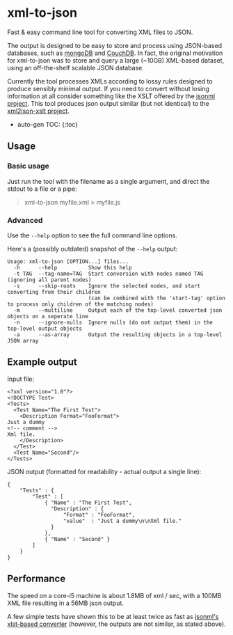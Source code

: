 # xml-to-json

Fast & easy command line tool for converting XML files to JSON.

The output is designed to be easy to store and process using JSON-based databases, such as [mongoDB](http://www.mongodb.org/) and [CouchDB](http://couchdb.apache.org/). In fact, the original motivation for xml-to-json was to store and query a large (~10GB) XML-based dataset, using an off-the-shelf scalable JSON database.

Currently the tool processes XMLs according to lossy rules designed to produce sensibly minimal output. If you need to convert without losing information at all consider something like the XSLT offered by the [jsonml project](http://www.jsonml.org/). This tool produces json output similar (but not identical) to the [xml2json-xslt project](http://code.google.com/p/xml2json-xslt/).

* auto-gen TOC:
{:toc}

## Usage

### Basic usage

Just run the tool with the filename as a single argument, and direct the stdout to a file or a pipe:

> xml-to-json myfile.xml > myfile.js


### Advanced

Use the `--help` option to see the full command line options.

Here's a (possibly outdated) snapshot of the `--help` output:

```
Usage: xml-to-json [OPTION...] files...
  -h      --help          Show this help
  -t TAG  --tag-name=TAG  Start conversion with nodes named TAG (ignoring all parent nodes)
  -s      --skip-roots    Ignore the selected nodes, and start converting from their children
                          (can be combined with the 'start-tag' option to process only children of the matching nodes)
  -m      --multiline     Output each of the top-level converted json objects on a seperate line
  -n      --ignore-nulls  Ignore nulls (do not output them) in the top-level output objects
  -a      --as-array      Output the resulting objects in a top-level JSON array
```

## Example output

Input file:

```
<?xml version="1.0"?>
<!DOCTYPE Test>
<Tests>
  <Test Name="The First Test">
    <Description Format="FooFormat">
Just a dummy
<!-- comment -->
Xml file.
    </Description>
  </Test>
  <Test Name="Second"/>
</Tests>
```

JSON output (formatted for readability - actual output a single line):

```
{
	"Tests" : { 
		"Test" : [
			{ "Name" : "The First Test", 
			  "Description" : {
				  "Format" : "FooFormat",
				  "value"  : "Just a dummy\n\nXml file."
              }
			},
			{ "Name" : "Second" }
		]
	}
}
```





## Performance

The speed on a core-i5 machine is about 1.8MB of xml / sec, with a 100MB XML file resulting in a 56MB json output.

A few simple tests have shown this to be at least twice as fast as [jsonml's xlst-based converter](http://www.jsonml.org/xml/) (however, the outputs are not similar, as stated above).
 
